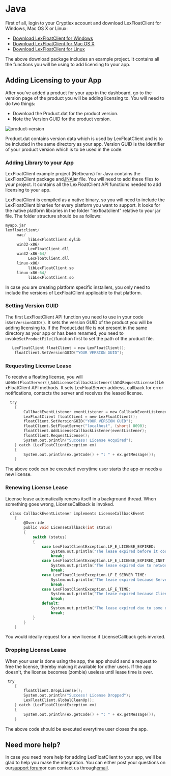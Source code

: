 # Java

First of all, login to your Cryptlex account and download LexFloatClient for Windows, Mac OS X or Linux:

* [Download LexFloatClient for Windows](https://cryptlex.com/app/api)
* [Download LexFloatClient for Mac OS X](https://cryptlex.com/app/api)
* [Download LexFloatClient for Linux](https://cryptlex.com/app/api)

The above download package includes an example project. It contains all the functions you will be using to add licensing to your app.

## Adding Licensing to your App

After you've added a product for your app in the dashboard, go to the version page of the product you will be adding licensing to. You will need to do two things:

* Download the Product.dat for the product version.
* Note the Version GUID for the product version.

![product-version](https://cryptlex.com/public/img/docs/version.png)

Product.dat contains version data which is used by LexFloatClient and is to be included in the same directory as your app. Version GUID is the identifier of your product version which is to be used in the code.

### Adding Library to your App

LexFloatClient example project \(Netbeans\) for Java contains the LexFloatClient package and[JNA](https://github.com/java-native-access/jna)jar file. You will need to add these files to your project. It contains all the LexFloatClient API functions needed to add licensing to your app.

LexFloatClient is compiled as a native binary, so you will need to include the LexFloatClient binaries for every platform you want to support. It looks for the native platform libraries in the folder "lexfloatclient" relative to your jar file. The folder structure should be as follows:

```c
myapp.jar
lexfloatclient/
     mac/
          libLexFloatClient.dylib
     win32-x86/
          LexFloatClient.dll
     win32-x86-64/
          LexFloatClient.dll
     linux-x86/
          libLexFloatClient.so
     linux-x86-64/
          libLexFloatClient.so
```

In case you are creating platform specific installers, you only need to include the versions of LexFloatClient applicable to that platform.

### Setting Version GUID

The first LexFloatClient API function you need to use in your code is`SetVersionGUID()`. It sets the version GUID of the product you will be adding licensing to. If the Product.dat file is not present in the same directory as your app or has been renamed, you need to invoke`SetProductFile()`function first to set the path of the product file.

```c
   LexFloatClient floatClient = new LexFloatClient();
    floatClient.SetVersionGUID("YOUR VERSION GUID");
```

### Requesting License Lease

To receive a floating license, you will use`SetFloatServer()`,`AddLicenseCallbackListener()`and`RequestLicense()`LexFloatClient API methods. It sets LexFloatServer address, callback for error notifications, contacts the server and receives the leased license.

```c
  try
    {
        CallbackEventListener eventListener = new CallbackEventListener();
        LexFloatClient floatClient = new LexFloatClient();
        floatClient.SetVersionGUID("YOUR VERSION GUID");
        floatClient.SetFloatServer("localhost", (short) 8090);
        floatClient.AddLicenseCallbackListener(eventListener);
        floatClient.RequestLicense();
        System.out.println("Success! License Acquired");
    } catch (LexFloatClientException ex)
    {
        System.out.println(ex.getCode() + ": " + ex.getMessage());
    }
```

The above code can be executed everytime user starts the app or needs a new license.

### Renewing License Lease

License lease automatically renews itself in a background thread. When something goes wrong, LicenseCallback is invoked.

```c
  class CallbackEventListener implements LicenseCallbackEvent
    {
        @Override
        public void LicenseCallback(int status)
        {
            switch (status)
            {
                case LexFloatClientException.LF_E_LICENSE_EXPIRED:
                    System.out.println("The lease expired before it could be renewed.");
                    break;
                case LexFloatClientException.LF_E_LICENSE_EXPIRED_INET:
                    System.out.println("The lease expired due to network connection failure.");
                    break;
                case LexFloatClientException.LF_E_SERVER_TIME:
                    System.out.println("The lease expired because Server System time was modified.");
                    break;
                case LexFloatClientException.LF_E_TIME:
                    System.out.println("The lease expired because Client System time was modified.");
                    break;
                default:
                    System.out.println("The lease expired due to some other reason.");
                    break;
            }
        }
    }
```

You would ideally request for a new license if LicenseCallback gets invoked.

### Dropping License Lease

When your user is done using the app, the app should send a request to free the license, thereby making it available for other users. If the app doesn't, the license becomes \(zombie\) useless until lease time is over.

```c
 try
    {
        floatClient.DropLicense();
        System.out.println("Success! License Dropped");
        LexFloatClient.GlobalCleanUp();
    } catch (LexFloatClientException ex)
    {
        System.out.println(ex.getCode() + ": " + ex.getMessage());
    }
```

The above code should be executed everytime user closes the app.

## Need more help?

In case you need more help for adding LexFloatClient to your app, we'll be glad to help you make the integration. You can either post your questions on our[support forum](https://cryptlex.com/forums)or can contact us through[email](mailto:support@cryptlex.com?Subject=Using%20LexFloatClient).

